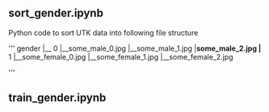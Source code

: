 ## sort_gender.ipynb

Python code to sort UTK data into following file structure

'''
gender
    |__ 0
        |__some_male_0.jpg
        |__some_male_1.jpg
        |__some_male_2.jpg
    |__ 1
        |__some_female_0.jpg
        |__some_female_1.jpg
        |__some_female_2.jpg

'''

## train_gender.ipynb